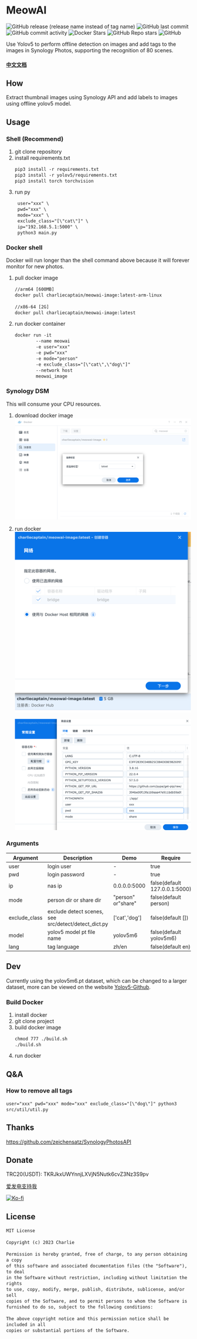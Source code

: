 # MeowAI
![GitHub release (release name instead of tag name)](https://img.shields.io/github/v/release/charlie-captain/MeowAI?include_prereleases)
![GitHub last commit](https://img.shields.io/github/last-commit/charlie-captain/MeowAI)
![GitHub commit activity](https://img.shields.io/github/commit-activity/m/charlie-captain/MeowAI)
![Docker Stars](https://img.shields.io/docker/stars/charliecaptain/meowai-image)
![GitHub Repo stars](https://img.shields.io/github/stars/charlie-captain/MeowAI)
![GitHub](https://img.shields.io/github/license/charlie-captain/MeowAI)


Use Yolov5 to perform offline detection on images and add tags to the images in Synology Photos, supporting the
recognition of 80 scenes.

#### [中文文档](./README-CN.md)

## How

Extract thumbnail images using Synology API and add labels to images using offline yolov5 model.

## Usage

### Shell  (Recommend)

1. git clone repository
2. install requirements.txt
    ```
   pip3 install -r requirements.txt
   pip3 install -r yolov5/requirements.txt
   pip3 install torch torchvision
   ```
3. run py
   ```
    user="xxx" \
    pwd="xxx" \
    mode="xxx" \
    exclude_class="[\"cat\"]" \
    ip="192.168.5.1:5000" \
    python3 main.py
    ```

### Docker shell

Docker will run longer than the shell command above because it will forever monitor for new photos.

1. pull docker image
    ```
    //arm64 [600MB]
    docker pull charliecaptain/meowai-image:latest-arm-linux

    //x86-64 [2G]
    docker pull charliecaptain/meowai-image:latest
    ```

2. run docker container

    ```shell
    docker run -it 
            --name meowai 
            -e user="xxx" 
            -e pwd="xxx" 
            -e mode="person" 
            -e exclude_class="[\"cat\",\"dog\"]"
            --network host 
            meowai_image
    ```

### Synology DSM

This will consume your CPU resources.

1. download docker image
   ![picture 1](images/1679625127031.png)

2. run docker
   ![picture 2](images/1679625615970.png)

   ![picture 3](images/1679625687135.png)

### Arguments

| Argument      | Description                                          | Demo               | Require                       |
|---------------|------------------------------------------------------|--------------------|-------------------------------|
| user          | login user                                           | -                  | true                          |
| pwd           | login password                                       | -                  | true                          |
| ip            | nas ip                                               | 0.0.0.0:5000       | false(default 127.0.0.1:5000) |
| mode          | person dir or share dir                              | "person" or"share" | false(default person)         |
| exclude_class | exclude detect scenes, see src/detect/detect_dict.py | ['cat','dog']      | false(default [])             |
| model         | yolov5 model pt file name                            | yolov5m6           | false(default yolov5m6)       |
| lang          | tag language                                         | zh/en              | false(default en)             |

## Dev

Currently using the yolov5m6.pt dataset, which can be changed to a larger dataset, more can be viewed on the
website [Yolov5-Github](https://github.com/ultralytics/yolov5).

### Build Docker

1. install docker
2. git clone project
3. build docker image
    ```
    chmod 777 ./build.sh
    ./build.sh
    ```
4. run docker

## Q&A

### How to remove all tags

```shell
user="xxx" pwd="xxx" mode="xxx" exclude_class="[\"dog\"]" python3 src/util/util.py
```

## Thanks

https://github.com/zeichensatz/SynologyPhotosAPI

## Donate

TRC20(USDT): TKRJkxUWYnnjLXVjN5Nutk6cvZ3Nz3S9pv

[爱发电支持我](https://afdian.net/a/richardmike)

[![Ko-fi](https://www.ko-fi.com/img/githubbutton_sm.svg)](https://ko-fi.com/charliecaptain)


## License

```
MIT License

Copyright (c) 2023 Charlie

Permission is hereby granted, free of charge, to any person obtaining a copy
of this software and associated documentation files (the "Software"), to deal
in the Software without restriction, including without limitation the rights
to use, copy, modify, merge, publish, distribute, sublicense, and/or sell
copies of the Software, and to permit persons to whom the Software is
furnished to do so, subject to the following conditions:

The above copyright notice and this permission notice shall be included in all
copies or substantial portions of the Software.
```